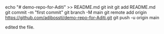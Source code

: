 echo "# demo-repo-for-Aditi" >> README.md
git init
git add README.md
git commit -m "first commit"
git branch -M main
git remote add origin https://github.com/adibossti/demo-repo-for-Aditi.git
git push -u origin main

edited the file.
